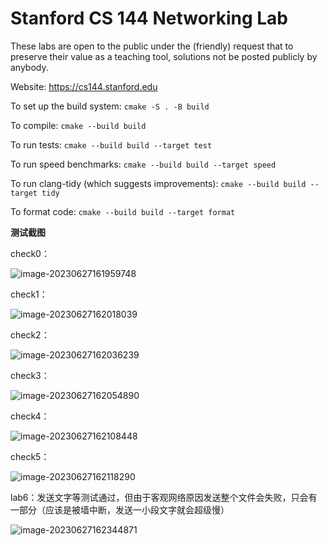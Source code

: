Stanford CS 144 Networking Lab
==============================

These labs are open to the public under the (friendly) request that to
preserve their value as a teaching tool, solutions not be posted
publicly by anybody.

Website: https://cs144.stanford.edu

To set up the build system: `cmake -S . -B build`

To compile: `cmake --build build`

To run tests: `cmake --build build --target test`

To run speed benchmarks: `cmake --build build --target speed`

To run clang-tidy (which suggests improvements): `cmake --build build --target tidy`

To format code: `cmake --build build --target format`

**测试截图**

check0：

![image-20230627161959748](https://cdn.jsdelivr.net/gh/mujiubai/piclib@main/picgo/image-20230627161959748.png)

check1：

![image-20230627162018039](https://cdn.jsdelivr.net/gh/mujiubai/piclib@main/picgo/image-20230627162018039.png)

check2：

![image-20230627162036239](https://cdn.jsdelivr.net/gh/mujiubai/piclib@main/picgo/image-20230627162036239.png)

check3：

![image-20230627162054890](https://cdn.jsdelivr.net/gh/mujiubai/piclib@main/picgo/image-20230627162054890.png)

check4：

![image-20230627162108448](https://cdn.jsdelivr.net/gh/mujiubai/piclib@main/picgo/image-20230627162108448.png)

check5：

![image-20230627162118290](https://cdn.jsdelivr.net/gh/mujiubai/piclib@main/picgo/image-20230627162118290.png)

lab6：发送文字等测试通过，但由于客观网络原因发送整个文件会失败，只会有一部分（应该是被墙中断，发送一小段文字就会超级慢）

![image-20230627162344871](https://cdn.jsdelivr.net/gh/mujiubai/piclib@main/picgo/image-20230627162344871.png)
